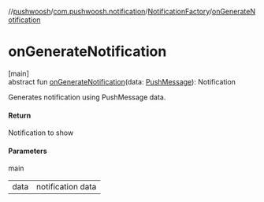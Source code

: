 //[pushwoosh](../../../index.md)/[com.pushwoosh.notification](../index.md)/[NotificationFactory](index.md)/[onGenerateNotification](on-generate-notification.md)

# onGenerateNotification

[main]\
abstract fun [onGenerateNotification](on-generate-notification.md)(data: [PushMessage](../-push-message/index.md)): Notification

Generates notification using PushMessage data.

#### Return

Notification to show

#### Parameters

main

| | |
|---|---|
| data | notification data |
